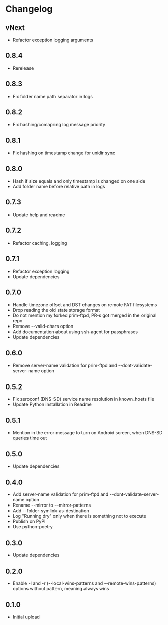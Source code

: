 # Changelog

## vNext

- Refactor exception logging arguments

## 0.8.4

- Rerelease

## 0.8.3

- Fix folder name path separator in logs

## 0.8.2

- Fix hashing/comapring log message priority

## 0.8.1

- Fix hashing on timestamp change for unidir sync

## 0.8.0

- Hash if size equals and only timestamp is changed on one side
- Add folder name before relative path in logs

## 0.7.3

- Update help and readme

## 0.7.2

- Refactor caching, logging

## 0.7.1

- Refactor exception logging
- Update dependencies

## 0.7.0

- Handle timezone offset and DST changes on remote FAT filesystems
- Drop reading the old state storage format
- Do not mention my forked prim-ftpd, PR-s got merged in the original repo
- Remove --valid-chars option
- Add documentation about using ssh-agent for passphrases
- Update dependencies

## 0.6.0

- Remove server-name validation for prim-ftpd and --dont-validate-server-name option

## 0.5.2

- Fix zeroconf (DNS-SD) service name resolution in known_hosts file
- Update Python installation in Readme

## 0.5.1

- Mention in the error message to turn on Android screen, when DNS-SD queries time out

## 0.5.0

- Update dependencies

## 0.4.0

- Add server-name validation for prim-ftpd and --dont-validate-server-name option
- Rename --mirror to --mirror-patterns
- Add --folder-symlink-as-destination
- Log "Running dry" only when there is something not to execute
- Publish on PyPI
- Use python-poetry

## 0.3.0

- Update dependencies

## 0.2.0

- Enable -l and -r (--local-wins-patterns and --remote-wins-patterns) options without pattern, meaning always wins

## 0.1.0

- Initial upload
